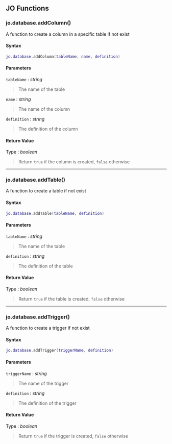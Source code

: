 
## JO Functions

### jo.database.addColumn()

<!-- @include: ./slots/headers.md#server|jo.database.addColumn -->

A function to create a column in a specific table if not exist <br>

<!-- @include: ./slots/descriptions.md#server|jo.database.addColumn -->

#### Syntax

```lua
jo.database.addColumn(tableName, name, definition)

```

#### Parameters

`tableName` : _string_
> The name of the table
>

`name` : _string_
> The name of the column
>

`definition` : _string_
> The definition of the column
>

#### Return Value

Type : _boolean_

> Return `true` if the column is created, `false` otherwise

<!-- @include: ./slots/examples.md#server|jo.database.addColumn -->

<!-- @include: ./slots/footers.md#server|jo.database.addColumn -->

---

### jo.database.addTable()

<!-- @include: ./slots/headers.md#server|jo.database.addTable -->

A function to create a table if not exist <br>

<!-- @include: ./slots/descriptions.md#server|jo.database.addTable -->

#### Syntax

```lua
jo.database.addTable(tableName, definition)

```

#### Parameters

`tableName` : _string_
> The name of the table
>

`definition` : _string_
> The definition of the table
>

#### Return Value

Type : _boolean_

> Return `true` if the table is created, `false` otherwise

<!-- @include: ./slots/examples.md#server|jo.database.addTable -->

<!-- @include: ./slots/footers.md#server|jo.database.addTable -->

---

### jo.database.addTrigger()

<!-- @include: ./slots/headers.md#server|jo.database.addTrigger -->

A function to create a trigger if not exist <br>

<!-- @include: ./slots/descriptions.md#server|jo.database.addTrigger -->

#### Syntax

```lua
jo.database.addTrigger(triggerName, definition)

```

#### Parameters

`triggerName` : _string_
> The name of the trigger
>

`definition` : _string_
> The definition of the trigger
>

#### Return Value

Type : _boolean_

> Return `true` if the trigger is created, `false` otherwise

<!-- @include: ./slots/examples.md#server|jo.database.addTrigger -->

<!-- @include: ./slots/footers.md#server|jo.database.addTrigger -->

